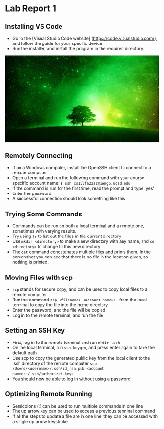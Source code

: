
# Lab Report 1


## Installing VS Code

- Go to the [Visual Studio Code website] (https://code.visualstudio.com/), and follow the guide for your specific device
- Run the installer, and install the program in the required directory.

![Image](images/background.png)

## Remotely Connecting

- If on a Windows computer, install the OpenSSH client to connect to a remote computer
- Open a terminal and run the following command with your course specific account name:
`$ ssh cs15lfa22zz@ieng6.ucsd.edu`
- If the command is run for the first time, read the prompt and type 'yes'
- Enter the password
- A successful connection should look something like this

## Trying Some Commands
- Commands can be run on both a local terminal and a remote one, sometimes with varying results.
- Try using `ls` to list out the files in the current directory
- Use `mkdir <directory>` to make a new directory with any name, and `cd <directory>` to change to this new directory
- The `cat` command concatenates multiple files and prints them. In the screenshot you can see that there is no 
file in the location given, so nothing is printed.

## Moving Files with scp
- `scp` stands for secure copy, and can be used to copy local files to a remote computer
- Run the command `scp <filename> <account name>:~` from the local terminal to copy the file into the home directory
- Enter the password, and the file will be copied
- Log in to the remote terminal, and run the file

## Setting an SSH Key
- First, log in to the remote terminal and run `mkdir .ssh`
- On the local terminal, run `ssh-keygen`, and press enter again to take the default path
- Use scp to copy the generated public key from the local client to the .ssh directory of the remote computer
`scp /Users/<username>/.ssh/id_rsa.pub <account name>:~/.ssh/authorized_keys`
- You should now be able to log in without using a password


## Optimizing Remote Running
- Semicolons (;) can be used to run multiple commands in one line
- The up arrow key can be used to access a previous terminal command
- If all the steps to update a file are in one line, they can be accessed with a single up arrow keystroke

